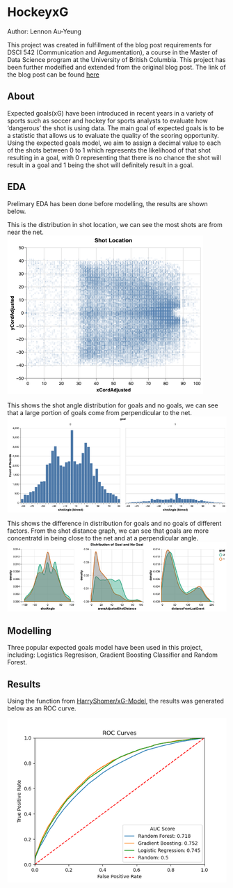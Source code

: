 # HockeyxG

Author: Lennon Au-Yeung

This project was created in fulfillment of the blog post requirements for DSCI 542 (Communication and Argumentation), a course in the Master of Data Science program at the University of British Columbia. This project has been further modeified and extended from the original blog post. The link of the blog post can be found [here](https://medium.com/@lennonauyeung/aad521a95819)

## About
Expected goals(xG) have been introduced in recent years in a variety of sports such as soccer and hockey for sports analysts to evaluate how ‘dangerous’ the shot is using data. The main goal of expected goals is to be a statistic that allows us to evaluate the quality of the scoring opportunity. Using the expected goals model, we aim to assign a decimal value to each of the shots between 0 to 1 which represents the likelihood of that shot resulting in a goal, with 0 representing that there is no chance the shot will result in a goal and 1 being the shot will definitely result in a goal.

## EDA
Prelimary EDA has been done before modelling, the results are shown below.

This is the distribution in shot location, we can see the most shots are from near the net.
![](viz/shotLocation.png)

This shows the shot angle distribution for goals and no goals, we can see that a large portion of goals come from perpendicular to the net.
![](viz/shotAngle.png)

This shows the difference in distribution for goals and no goals of different factors. From the shot distance graph, we can see that goals are more concentratd in being close to the net and at a perpendicular angle.
![](viz/GoalvsNoGoal.png)

## Modelling
Three popular expected goals model have been used in this project, including: Logistics Regresison, Gradient Boosting Classifier and Random Forest.

## Results
Using the function from [HarryShomer/xG-Model](https://github.com/HarryShomer/xG-Model), the results was generated below as an ROC curve.

![](results/ROC_xG.png)